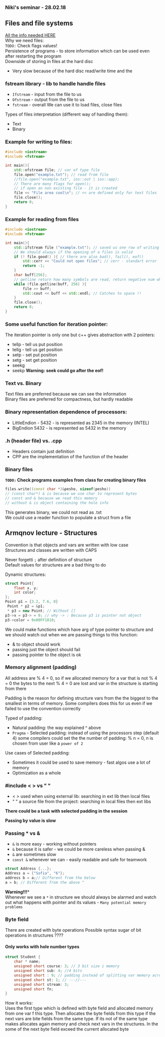 ### Niki's seminar - 28.02.18
## Files and file systems
[All the info needed HERE](http://www.cplusplus.com/doc/tutorial/files/)  
Why we need files:  
`TODO:` Check flags values!  
Persistence of programs - to store information which can be used even after
restarting the program  
Downside of storing in files at the hard disc
* Very slow because of the hard disc read/write time and the

### fstream library - lib to handle handle files
* `Ifstream` - input from the file to us
* `Ofstream` - output from the file to us
* `fstream` - overall
We can use it to load files, close files

Types of files interpretation (different way of handling them):
* Text
* Binary

### Example for writing to files:
```c++
#include <iostream>
#include <fstream>

int main(){
    std::ofstream file; // var of type file
    file.open("example.txt"); // read from file
    //file.open("example.txt", ios::out | ios::app);
    // There are many flags for open();
    // if open an non existing file - it is created
    file << "File area cool\n"; // << are defined only for text files
    file.close();
    return 0;
}
```

### Example for reading from files
```c++
#include <iostream>
#include <fstream>

int main(){
    std::ifstream file ("example.txt"); // saved us one row of writing same as ^
    // We should always if the opening of a files is valid
    if (! file.good() ){ // there are also bad(), fail(), eof()
        std::cerr << "Could not open files"; // cerr - standart error
        return -1;
    }
    char buff[256];
    // getline return how many symbols are read, return negative num when error
    while (file.getline(buff, 256) ){
        file >> buff;
        std::cout << buff << std::endl; // Catches to space !!
    }
    file.close();
    return 0;
}
```
### Some useful function for iteration pointer:  
The iteration pointer is only one but c++ gives abstraction with 2 pointers:
* tellp - tell us put position
* tellg - tell us get position
* setp - set put position
* setg - set get position
* seekg
* seekp
**Warning: seek could go after the eof!**

### Text vs. Binary
Text files are preferred because we can see the information  
Binary files are preferred for compactness, but hardly readable

### Binary representation dependence of processors:
* LittleEndion - 5432 - is represented as 2345 in the memory (INTEL)
* BigEndion 5432 - is represented as 5432 in the memory

### .h (header file) vs. .cpp
* Headers contain just definition
* CPP are the implementation of the function of the header

### Binary files
**`TODO:` Check programs examples from class for creating binary files**  
```c++
files.write((const char *)&pesho, sizeof(pesho))
// (const char*) & is because we use char to represent bytes
// const and & because we read this memory
// without & is object containing the hole info
```
This generates binary, we could not read as .txt  
We could use a reader function to populate a struct from a file  

## Armqnov lecture - Structures
Convention is that objects and vars are written with low case  
Structures and classes are written with CAPS  

Never forgetti `;` after definition of structure  
Default values for structures are a bad thing to do  

Dynamic structures:
```c++
struct Point{
    float x, y;
    int color;
};
Point p1 = {3.2, 7.6, 0}
 Point * p2 = &p1;
 * p3 = new Point; // Without []
p3->x = p3-> = 0; // why -> : Because p3 is pointer not object
p3->color = 0x00FF1010;
```
We could make functions which have arg of type pointer to structure and we
should watch out when we are passing things to this function:
* & to object should work
* passing just the object should fail
* passing pointer to the object is ok

### Memory alignment (padding)
All address are % 4 = 0, so if we allocated memory for a var that is not % 4 = 0
the bytes to the next % 4 = 0 are lost and var in the structure is starting
from there  

Padding is the reason for defining structure vars from the the biggest to the
smallest in terms of memory. Some compilers does this for us even if we failed
to use the convention correctly

Typed of padding:
* Natural padding: the way explained ^ above
* `Pragma` - Selected padding: instead of using the processors step (default 4)
some compilers could set the the number of padding: % n = 0, n is chosen from
user like a `power of 2`

Use cases of Selected padding:
* Sometimes it could be used to save memory - fast algos use a lot of memory
* Optimization as a whole

### #include < > vs " "
* < > used when using external lib: searching in ext lib then local files
* " " a source file from the project: searching in local files then ext libs

**There could be a task with selected padding in the session**

**Passing by value is slow**

### Passing * vs &
* `&` is more easy - working without pointers
* `&` because it is safer - we could be more careless when passing &
* `&` are sometimes slow
* `const &` whenever we can - easily readable and safe for teamwork

```c++
struct Address {...};
Address a = {"Sofia", "6"};
address b = a;// Different from the below
a = b; // Different from the above ^
```

**Warning!!!***  
Whenever we see a `*` in structure we should always be alarmed and watch out
what happens with pointer and its values - `Many potential memory problems`  

### Byte field
There are created with byte operations
Possible syntax sugar of bit operations in structures ????
#### Only works with hole number types
```c++
struct Student {
    char * name;
    unsigned short course: 3; // 3 bit size i memory
    unsigned short sub: 4; //4 bits
    unsigned short : 9; // padding instead of splitting var memory across byte fields
    unsigned short st: 1; // ---//---
    unsigned short stream: 3;
    unsigned short fn;
}
```
How it works:  
Uses the first type which is defined with byte field and allocated memory from
one var f this type. Then allocates the byte fields from this type if the next
vars are bite fields from the same type. If its not of the same type makes
allocates again memory and check next vars in the structures. In the some of the
next byte field exceed the current allocated byte
